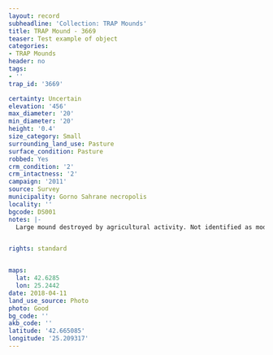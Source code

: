 ```yaml
---
layout: record
subheadline: 'Collection: TRAP Mounds'
title: TRAP Mound - 3669
teaser: Test example of object
categories:
- TRAP Mounds
header: no
tags:
- ''
trap_id: '3669'

certainty: Uncertain
elevation: '456'
max_diameter: '20'
min_diameter: '20'
height: '0.4'
size_category: Small
surrounding_land_use: Pasture
surface_condition: Pasture
robbed: Yes
crm_condition: '2'
crm_intactness: '2'
campaign: '2011'
source: Survey
municipality: Gorno Sahrane necropolis
locality: ''
bgcode: DS001
notes: |-
  Large mound destroyed by agricultural activity. Not identified as modern due to origin of soil.


rights: standard


maps:
  lat: 42.6285
  lon: 25.2442
date: 2018-04-11
land_use_source: Photo
photo: Good
bg_code: ''
akb_code: ''
latitude: '42.665085'
longitude: '25.209317'
---
```

